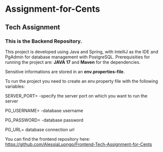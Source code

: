 # Assignment-for-Cents
## Tech Assignment 

### This is the Backend Repository.


This project is developed using Java and Spring, with IntelliJ as the IDE and PgAdmin for database management with PostgreSQL. 
Prerequisities for running the project are: **JAVA 17** and **Maven** for the dependencies. 

Sensitive informations are stored in an **env.properties-file**. 

To run the project you need to create an env.property file with the following variables: 

SERVER_PORT= -specify the server port on which you want to run the server

PG_USERNAME= -database username

PG_PASSWORD= -database password

PG_URL= database connection url


You can find the frontend repository here: https://github.com/AlessiaLuongo/Frontend-Tech-Assignment-for-Cents
